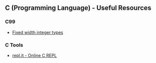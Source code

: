 ## C (Programming Language) - Useful Resources

### C99

- [Fixed width integer types](https://en.cppreference.com/w/c/types/integer)

### C Tools

- [repl.it - Online C REPL](https://repl.it/repls/JumpyPowerfulConference)
